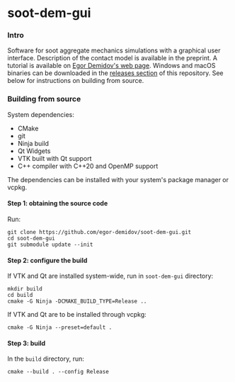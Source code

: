 # soot-dem-gui

### Intro

Software for soot aggregate mechanics simulations with a
graphical user interface. Description of the contact model is available
in the preprint. A tutorial is available on [Egor Demidov's web page](https://www.edemidov.com/posts/soot-dem-gui).
Windows and macOS binaries can be downloaded in the [releases section](https://github.com/egor-demidov/soot-dem-gui/releases) of this
repository. See below for instructions on building from source.

### Building from source

System dependencies:

- CMake
- git
- Ninja build
- Qt Widgets
- VTK built with Qt support
- C++ compiler with C++20 and OpenMP support

The dependencies can be installed with your system's package manager or vcpkg.

#### Step 1: obtaining the source code

Run:
```shell
git clone https://github.com/egor-demidov/soot-dem-gui.git
cd soot-dem-gui
git submodule update --init
```

#### Step 2: configure the build

If VTK and Qt are installed system-wide, run in `soot-dem-gui` directory:
```shell
mkdir build
cd build
cmake -G Ninja -DCMAKE_BUILD_TYPE=Release ..
```

If VTK and Qt are to be installed through vcpkg:
```shell
cmake -G Ninja --preset=default .
```

#### Step 3: build

In the `build` directory, run:
```shell
cmake --build . --config Release
```

